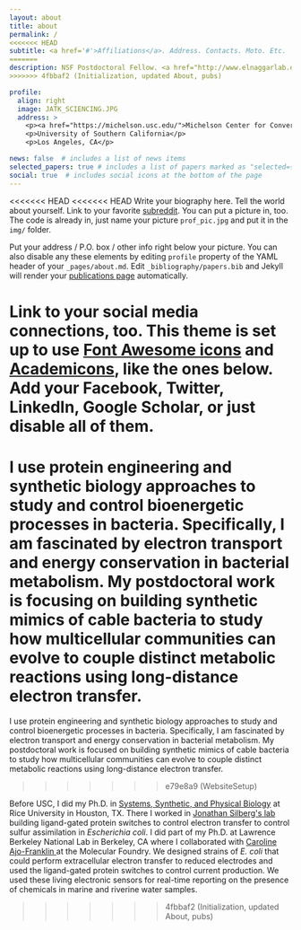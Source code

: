 ```yaml
---
layout: about
title: about
permalink: /
<<<<<<< HEAD
subtitle: <a href='#'>Affiliations</a>. Address. Contacts. Moto. Etc.
=======
description: NSF Postdoctoral Fellow. <a href="http://www.elnaggarlab.org/">El-Naggar Lab</a>. University of Southern California.
>>>>>>> 4fbbaf2 (Initialization, updated About, pubs)

profile:
  align: right
  image: JATK_SCIENCING.JPG
  address: >
    <p><a href="https://michelson.usc.edu/">Michelson Center for Convergent Bioscience</a></p>
    <p>University of Southern California</p>
    <p>Los Angeles, CA</p>

news: false  # includes a list of news items
selected_papers: true # includes a list of papers marked as "selected={true}"
social: true  # includes social icons at the bottom of the page
---
```


<<<<<<< HEAD
<<<<<<< HEAD
Write your biography here. Tell the world about yourself. Link to your favorite [subreddit](http://reddit.com). You can put a picture in, too. The code is already in, just name your picture `prof_pic.jpg` and put it in the `img/` folder.

Put your address / P.O. box / other info right below your picture. You can also disable any these elements by editing `profile` property of the YAML header of your `_pages/about.md`. Edit `_bibliography/papers.bib` and Jekyll will render your [publications page](/al-folio/publications/) automatically.

Link to your social media connections, too. This theme is set up to use [Font Awesome icons](http://fortawesome.github.io/Font-Awesome/) and [Academicons](https://jpswalsh.github.io/academicons/), like the ones below. Add your Facebook, Twitter, LinkedIn, Google Scholar, or just disable all of them.
=======
I use protein engineering and synthetic biology approaches to study and control bioenergetic processes in bacteria. Specifically, I am fascinated by electron transport and energy conservation in bacterial metabolism. My postdoctoral work is focusing on building synthetic mimics of cable bacteria to study how multicellular communities can evolve to couple distinct metabolic reactions using long-distance electron transfer.
=======
I use protein engineering and synthetic biology approaches to study and control bioenergetic processes in bacteria. Specifically, I am fascinated by electron transport and energy conservation in bacterial metabolism. My postdoctoral work is focused on building synthetic mimics of cable bacteria to study how multicellular communities can evolve to couple distinct metabolic reactions using long-distance electron transfer.
>>>>>>> e79e8a9 (WebsiteSetup)

Before USC, I did my Ph.D. in <a href="https://sspb.rice.edu/">Systems, Synthetic, and Physical Biology</a> at Rice University in Houston, TX. There I worked in <a href="https://www.silberglab.org/">Jonathan Silberg's lab</a> building ligand-gated protein switches to control electron transfer to control sulfur assimilation in <i>Escherichia coli</i>. I did part of my Ph.D. at Lawrence Berkeley National Lab in Berkeley, CA where I collaborated with <a href = "http://cafgroup.rice.edu/"> Caroline Ajo-Franklin </a> at the Molecular Foundry. We designed strains of <i>E. coli</i>  that could perform extracellular electron transfer to reduced electrodes and used the ligand-gated protein switches to control current production.  We used these living electronic sensors for real-time reporting on the presence of chemicals in marine and riverine water samples. 
>>>>>>> 4fbbaf2 (Initialization, updated About, pubs)
